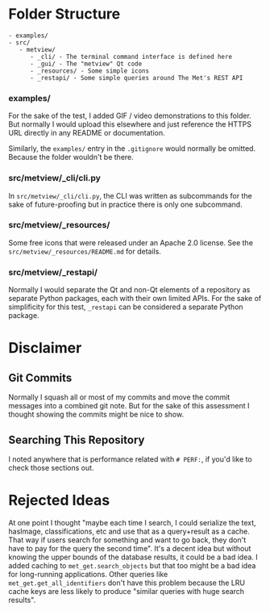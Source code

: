# Folder Structure
```
- examples/
- src/
   - metview/
      - _cli/ - The terminal command interface is defined here
      - _gui/ - The "metview" Qt code
      - _resources/ - Some simple icons
      - _restapi/ - Some simple queries around The Met's REST API
```


### examples/
For the sake of the test, I added GIF / video demonstrations to this folder.
But normally I would upload this elsewhere and just reference the HTTPS URL
directly in any README or documentation.

Similarly, the `examples/` entry in the `.gitignore` would normally be omitted.
Because the folder wouldn't be there.


### src/metview/_cli/cli.py
In `src/metview/_cli/cli.py`, the CLI was written as subcommands for the sake
of future-proofing but in practice there is only one subcommand.


### src/metview/_resources/
Some free icons that were released under an Apache 2.0 license. See the
`src/metview/_resources/README.md` for details.


### src/metview/_restapi/
Normally I would separate the Qt and non-Qt elements of a repository as separate Python
packages, each with their own limited APIs. For the sake of simplificity for this test,
`_restapi` can be considered a separate Python package.


# Disclaimer
## Git Commits
Normally I squash all or most of my commits and move the commit messages into
a combined git note. But for the sake of this assessment I thought showing the
commits might be nice to show.


## Searching This Repository
I noted anywhere that is performance related with `# PERF:`, if you'd like to
check those sections out.


# Rejected Ideas
At one point I thought "maybe each time I search, I could serialize the text, hasImage,
classifications, etc and use that as a query+result as a cache. That way if users
search for something and want to go back, they don't have to pay for the query the
second time". It's a decent idea but without knowing the upper bounds of the database
results, it could be a bad idea. I added caching to `met_get.search_objects` but
that too might be a bad idea for long-running applications. Other queries like
`met_get.get_all_identifiers` don't have this problem because the LRU cache keys are
less likely to produce "similar queries with huge search results".
